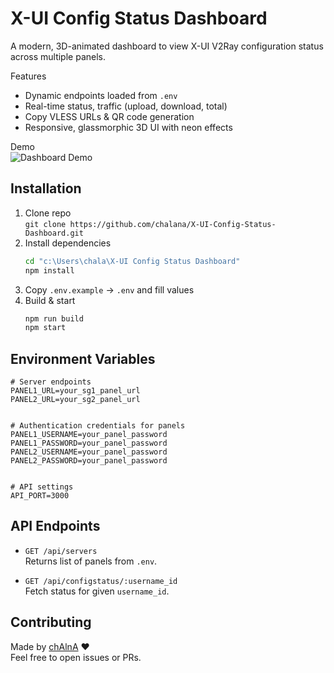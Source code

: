 # X-UI Config Status Dashboard

A modern, 3D-animated dashboard to view X-UI V2Ray configuration status across multiple panels.

Features
- Dynamic endpoints loaded from `.env`
- Real-time status, traffic (upload, download, total)
- Copy VLESS URLs & QR code generation
- Responsive, glassmorphic 3D UI with neon effects

Demo  
![Dashboard Demo](docs/demo.gif)

## Installation

1. Clone repo  
   `git clone https://github.com/chalana/X-UI-Config-Status-Dashboard.git`  
2. Install dependencies  
   ```bash
   cd "c:\Users\chala\X-UI Config Status Dashboard"
   npm install
   ```
3. Copy `.env.example` → `.env` and fill values  
4. Build & start  
   ```bash
   npm run build
   npm start
   ```

## Environment Variables

```properties
# Server endpoints
PANEL1_URL=your_sg1_panel_url
PANEL2_URL=your_sg2_panel_url


# Authentication credentials for panels
PANEL1_USERNAME=your_panel_password
PANEL1_PASSWORD=your_panel_password
PANEL2_USERNAME=your_panel_password
PANEL2_PASSWORD=your_panel_password


# API settings
API_PORT=3000

```

## API Endpoints

- `GET /api/servers`  
  Returns list of panels from `.env`.

- `GET /api/configstatus/:username_id`  
  Fetch status for given `username_id`.

## Contributing

Made by [chAlnA](https://github.com/chalana) ❤️  
Feel free to open issues or PRs.

